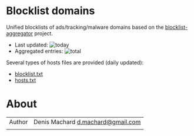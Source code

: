# Blocklist domains

Unified blocklists of ads/tracking/malware domains based on the [blocklist-aggregator](https://github.com/dmachard/blocklist-aggregator) project.

* Last updated: ![today](https://byob.yarr.is/dmachard/blocklist-domains/today)
* Aggregated entries: ![total](https://byob.yarr.is/dmachard/blocklist-domains/total)

Several types of hosts files are provided (daily updated):
- [blocklist.txt](https://github.com/dmachard/blocklist-domains/blob/data/blocklist.txt)
- [hosts.txt](https://github.com/dmachard/blocklist-domains/blob/data/hosts.txt)

# About

| | |
| ------------- | ------------- |
| Author | Denis Machard <d.machard@gmail.com> |
| | |
